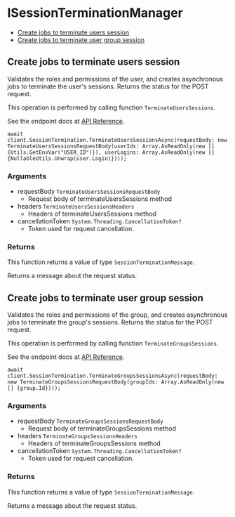 # ISessionTerminationManager


- [Create jobs to terminate users session](#create-jobs-to-terminate-users-session)
- [Create jobs to terminate user group session](#create-jobs-to-terminate-user-group-session)

## Create jobs to terminate users session

Validates the roles and permissions of the user,
and creates asynchronous jobs
to terminate the user's sessions.
Returns the status for the POST request.

This operation is performed by calling function `TerminateUsersSessions`.

See the endpoint docs at
[API Reference](https://developer.box.com/reference/post-users-terminate-sessions/).

<!-- sample post_users_terminate_sessions -->
```
await client.SessionTermination.TerminateUsersSessionsAsync(requestBody: new TerminateUsersSessionsRequestBody(userIds: Array.AsReadOnly(new [] {Utils.GetEnvVar("USER_ID")}), userLogins: Array.AsReadOnly(new [] {NullableUtils.Unwrap(user.Login)})));
```

### Arguments

- requestBody `TerminateUsersSessionsRequestBody`
  - Request body of terminateUsersSessions method
- headers `TerminateUsersSessionsHeaders`
  - Headers of terminateUsersSessions method
- cancellationToken `System.Threading.CancellationToken?`
  - Token used for request cancellation.


### Returns

This function returns a value of type `SessionTerminationMessage`.

Returns a message about the request status.


## Create jobs to terminate user group session

Validates the roles and permissions of the group,
and creates asynchronous jobs
to terminate the group's sessions.
Returns the status for the POST request.

This operation is performed by calling function `TerminateGroupsSessions`.

See the endpoint docs at
[API Reference](https://developer.box.com/reference/post-groups-terminate-sessions/).

<!-- sample post_groups_terminate_sessions -->
```
await client.SessionTermination.TerminateGroupsSessionsAsync(requestBody: new TerminateGroupsSessionsRequestBody(groupIds: Array.AsReadOnly(new [] {group.Id})));
```

### Arguments

- requestBody `TerminateGroupsSessionsRequestBody`
  - Request body of terminateGroupsSessions method
- headers `TerminateGroupsSessionsHeaders`
  - Headers of terminateGroupsSessions method
- cancellationToken `System.Threading.CancellationToken?`
  - Token used for request cancellation.


### Returns

This function returns a value of type `SessionTerminationMessage`.

Returns a message about the request status.


